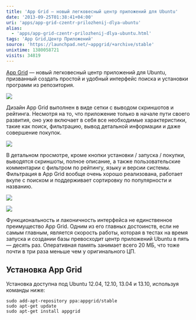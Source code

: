 ```yaml
---
title: 'App Grid — новый легковесный центр приложений для Ubuntu'
date: '2013-09-25T01:38:41+04:00'
uri: 'apps/app-grid-czentr-prilozhenij-dlya-ubuntu'
alias: 
  - 'apps/app-grid-czentr-prilozhenij-dlya-ubuntu.html'
tags: 'App Grid,Центр Приложений'
source: 'https://launchpad.net/~appgrid/+archive/stable'
unixtime: 1380058721
visits: 34819
---
```

[App Grid](https://launchpad.net/~appgrid/+archive/stable) — новый легковесный центр приложений для Ubuntu, призванный создать простой и удобный интерфейс поиска и установки программ из репозитория.

[![](img/2013/09/25/01-00/app-grid-4-9922871275-o.jpg)](img/2013/09/25/01-00/app-grid-4-9922871275-o.jpg)

Дизайн App Grid выполнен в виде сетки с выводом скриншотов и рейтинга. Несмотря на то, что приложение только в начале пути своего развития, оно уже включает в себя все необходимые характеристики, такие как поиск, фильтрацию, вывод детальной информации и даже совершение покупок.

[![](img/2013/09/25/01-00/app-grid-3-9922871475-o.jpg)](img/2013/09/25/01-00/app-grid-3-9922871475-o.jpg)

В детальном просмотре, кроме кнопки установки / запуска / покупки, выводятся скриншоты, полное описание, а также пользовательские комментарии с фильтром по рейтингу, языку и версии системы. Фильтрация в App Grid вообще очень хорошо реализована, работает вкупе с поиском и поддерживает сортировку по популярности и названию.

[![](img/2013/09/25/01-00/app-grid-2-9923035363-o.jpg)](img/2013/09/25/01-00/app-grid-2-9923035363-o.jpg)

[![](img/2013/09/25/01-00/app-grid-1-9922893686-o.jpg)](img/2013/09/25/01-00/app-grid-1-9922893686-o.jpg)

Функциональность и лаконичность интерфейса не единственное преимущество App Grid. Одним из его главных достоинств, если не самым главным, является скорость работы, которая в тестах на время запуска и создании базы превосходит центр приложений Ubuntu в пять — десять раз. Оперативная память занимает всего 20 МБ, что тоже почти в три раза меньше чем у оригинального ЦП.

## Установка App Grid

Установка доступна под Ubuntu 12.04, 12.10, 13.04 и 13.10, используя команды ниже:

```
sudo add-apt-repository ppa:appgrid/stable 
sudo apt-get update 
sudo apt-get install appgrid
```
